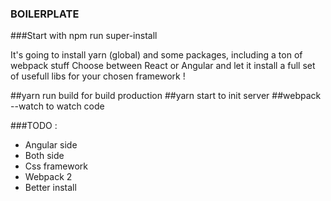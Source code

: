 ### BOILERPLATE

###Start with npm run super-install

It's going to install yarn (global) and some packages, including a ton of webpack stuff
Choose between React or Angular and let it install a full set of usefull libs for your chosen framework !

##yarn run build for build production
##yarn start to init server
##webpack --watch to watch code

###TODO :
- Angular side
- Both side
- Css framework
- Webpack 2
- Better install
